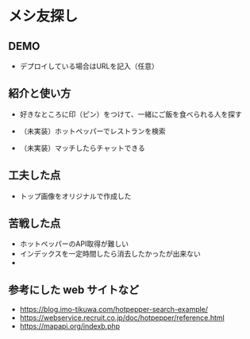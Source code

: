 # メシ友探し

## DEMO

  - デプロイしている場合はURLを記入（任意）

## 紹介と使い方

  - 好きなところに印（ピン）をつけて、一緒にご飯を食べられる人を探す

  - （未実装）ホットペッパーでレストランを検索
  - （未実装）マッチしたらチャットできる


## 工夫した点

  - トップ画像をオリジナルで作成した  

## 苦戦した点

  - ホットペッパーのAPI取得が難しい
  - インデックスを一定時間したら消去したかったが出来ない
  - 

## 参考にした web サイトなど

  - https://blog.imo-tikuwa.com/hotpepper-search-example/
  - https://webservice.recruit.co.jp/doc/hotpepper/reference.html
  - https://mapapi.org/indexb.php
  